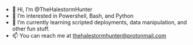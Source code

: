 - 👋 Hi, I’m @TheHalestormHunter
- 👀 I’m interested in Powershell, Bash, and Python
- 🌱 I’m currently learning scripted deployments, data manipulation, and other fun stuff.
- 📫 You can reach me at thehalestormhunter@protonmail.com


